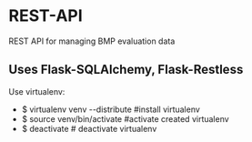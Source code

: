 REST-API
========

REST API for managing BMP evaluation data

Uses Flask-SQLAlchemy, Flask-Restless
--
Use virtualenv:

- $ virtualenv venv --distribute #install virtualenv
- $ source venv/bin/activate #activate created virtualenv
- $ deactivate # deactivate virtualenv
